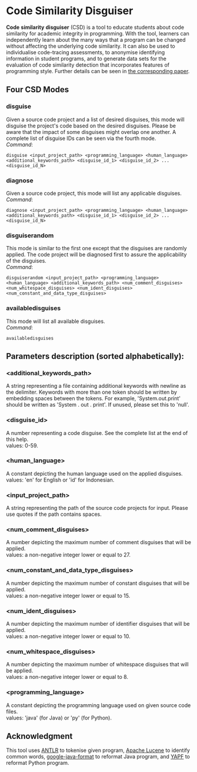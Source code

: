 # Code Similarity Disguiser

**Code** **similarity** **disguiser** \(CSD\) is a tool to educate students about code similarity for academic integrity in programming. With the tool, learners can independently learn about the many ways that a program can be changed without affecting the underlying code similarity. It can also be used to individualise code-tracing assessments, to anonymise identifying information in student programs, and to generate data sets for the evaluation of code similarity detection that incorporates features of programming style. Further details can be seen in [the corresponding paper](https://doi.org/10.1145/3428029.3428064).  
  
  
## Four CSD Modes 
### disguise
Given a source code project and a list of desired disguises, this mode will disguise the project's code based on the desired disguises. Please be aware that the
impact of some disguises might overlap one another. A complete list of disguise IDs can be seen via the fourth mode.  
*Command*: 
```
disguise <input_project_path> <programming_language> <human_language> <additional_keywords_path> <disguise_id_1> <disguise_id_2> ... <disguise_id_N>  
```  
    
### diagnose
Given a source code project, this mode will list any applicable disguises.  
*Command*: 
```
diagnose <input_project_path> <programming_language> <human_language> <additional_keywords_path> <disguise_id_1> <disguise_id_2> ... <disguise_id_N>  
```  
    
### disguiserandom
This mode is similar to the first one except that the disguises are randomly applied. The code project will be diagnosed first to assure the applicability of the disguises.  
*Command*: 
```
disguiserandom <input_project_path> <programming_language> <human_language> <additional_keywords_path> <num_comment_disguises> <num_whitespace_disguises> <num_ident_disguises> <num_constant_and_data_type_disguises>  
```  
### availabledisguises
This mode will list all available disguises.  
*Command*: 
```
availabledisguises  
```  
  
  
## Parameters description \(sorted alphabetically\):  
### <additional_keywords_path>
A string representing a file containing additional keywords with newline as the delimiter. Keywords with more than one token should be written by embedding spaces between the tokens. For example, 'System.out.print' should be written as \'System . out . print\'. If unused, please set this to \'null\'.  
### <disguise_id>
A number representing a code disguise. See the complete list at the end of this help.  
values: 0-59.    
### <human_language>
A constant depicting the human language used on the applied disguises.  
values: 'en' for English or 'id' for Indonesian.  
### <input_project_path>
A string representing the path of the source code projects for input. Please use quotes if the path contains spaces.  
### <num_comment_disguises> 
A number depicting the maximum number of comment disguises that will be applied.  
values: a non-negative integer lower or equal to 27.  
### <num_constant_and_data_type_disguises>
A number depicting the maximum number of constant disguises that will be applied.  
values: a non-negative integer lower or equal to 15.  
### <num_ident_disguises>
A number depicting the maximum number of identifier disguises that will be applied.  
values: a non-negative integer lower or equal to 10.  
### <num_whitespace_disguises>
A number depicting the maximum number of whitespace disguises that will be applied.  
values: a non-negative integer lower or equal to 8.  
### <programming_language>
A constant depicting the programming language used on given source code files.  
values: 'java' (for Java) or 'py' (for Python).  

## Acknowledgment
This tool uses [ANTLR](https://www.antlr.org/) to tokenise given program, [Apache Lucene](https://lucene.apache.org/) to identify common words, [google-java-format](https://github.com/google/google-java-format) to reformat Java program, and [YAPF](https://github.com/google/yapf) to reformat Python program.
